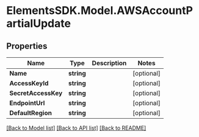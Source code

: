 # ElementsSDK.Model.AWSAccountPartialUpdate

## Properties

Name | Type | Description | Notes
------------ | ------------- | ------------- | -------------
**Name** | **string** |  | [optional] 
**AccessKeyId** | **string** |  | [optional] 
**SecretAccessKey** | **string** |  | [optional] 
**EndpointUrl** | **string** |  | [optional] 
**DefaultRegion** | **string** |  | [optional] 

[[Back to Model list]](../#documentation-for-models) [[Back to API list]](../#documentation-for-api-endpoints) [[Back to README]](../)

